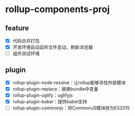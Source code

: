 # rollup-components-proj

## feature

- [x] 代码合并打包
- [x] 开发环境自动监听文件变动，刷新浏览器
- [ ] 组件测试环境

## plugin

- [x] rollup-plugin-node-resolve：让rollup能够寻找外部模块
- [x] rollup-plugin-replace：替换bundle中变量
- [x] rollup-plugin-uglify：uglifyjs
- [x] rollup-plugin-babel：提供babel支持
- [ ] rollup-plugin-commonjs：将CommonJS模块转为ES2015
